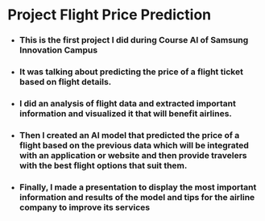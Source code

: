 # Project Flight Price Prediction 
* ### This is the first project I did during Course Al of Samsung Innovation Campus
* ### It was talking about predicting the price of a flight ticket based on flight details.
* ### I did an analysis of flight data and extracted important information and visualized it that will benefit airlines.
* ### Then I created an AI model that predicted the price of a flight based on the previous data which will be integrated with an application or website and then provide travelers with the best flight options that suit them.
* ### Finally, I made a presentation to display the most important information and results of the model and tips for the airline company to improve its services
